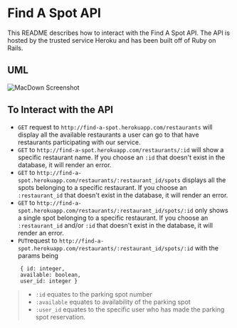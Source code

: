 # Find A Spot API
This README describes how to interact with the Find A Spot API. The API is hosted by the trusted service Heroku and has been built off of Ruby on Rails.

## UML
![MacDown Screenshot](https://dl.dropboxusercontent.com/u/17178250/Find%20a%20Spot%21.png)

## To Interact with the API
* `GET` request to `http://find-a-spot.herokuapp.com/restaurants` will display all the available restaurants a user can go to that have restaurants participating with our service.
* `GET` to `http://find-a-spot.herokuapp.com/restaurants/:id` will show a specific restaurant name. If you choose an `:id` that doesn't exist in the database, it will render an error.
* `GET` to `http://find-a-spot.herokuapp.com/restaurants/:restaurant_id/spots` displays all the spots belonging to a specific restaurant. If you choose an `:restaurant_id` that doesn't exist in the database, it will render an error.
* `GET` to `http://find-a-spot.herokuapp.com/restaurants/:restaurant_id/spots/:id` only shows a single spot belonging to a specific restaurant. If you choose an `:restaurant_id` and/or `:id` that doesn't exist in the database, it will render an error.
* `PUT`request to `http://find-a-spot.herokuapp.com/restaurants/:restaurant_id/spots/:id` with the params being 

```
	{ id: integer,
	available: boolean,
	user_id: integer }
```
> * `:id` equates to the parking spot number 
> * `:available` equates to availability of the parking spot
> * `:user_id` equates to the specific user who has made the parking spot reservation.

